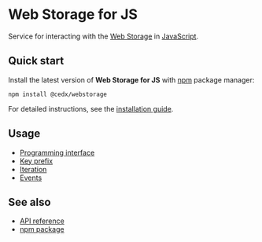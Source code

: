 # Web Storage for JS
Service for interacting with the [Web Storage](https://developer.mozilla.org/docs/Web/API/Storage)
in [JavaScript](https://developer.mozilla.org/docs/Web/JavaScript).
	
## Quick start
Install the latest version of **Web Storage for JS** with [npm](https://www.npmjs.com) package manager:

```shell
npm install @cedx/webstorage
```

For detailed instructions, see the [installation guide](installation.md).

## Usage
- [Programming interface](usage/api.md)
- [Key prefix](usage/key_prefix.md)
- [Iteration](usage/iteration.md)
- [Events](usage/events.md)

## See also
- [API reference](api/)
- [npm package](https://www.npmjs.com/package/@cedx/webstorage)
